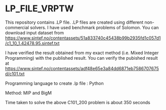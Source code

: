 # LP_FILE_VRPTW
This repository contains .LP file. .LP files are created using different non-commercial solvers. 
I have used benchmark problems of Solomon. You can download input dataset from https://www.sintef.no/contentassets/51a833740c45438b99b2935fd1c057d1/c1_10_1.42478.95.sintef.txt

I have verified the result obtained from my exact method (i.e. Mixed Integer Programming) with the published result.
You can verify the pubished result at https://www.sintef.no/contentassets/adf48e65e3a84dd6871eb7586707675d/c101.txt

Programming language to create .lp file : Python

Method: MIP and BigM

Time taken to solve the above C101_200 problem is about 350 seconds
